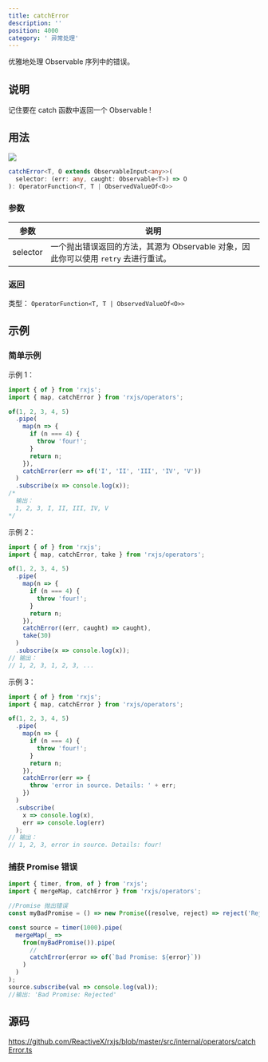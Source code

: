 ```yaml
---
title: catchError
description: ''
position: 4000
category: ' 异常处理'
---
```


<alert>

优雅地处理 Observable 序列中的错误。

</alert>

## 说明

记住要在 catch 函数中返回一个 Observable !

## 用法

![](https://rxjs.dev/assets/images/marble-diagrams/catch.png)

```ts
catchError<T, O extends ObservableInput<any>>(
  selector: (err: any, caught: Observable<T>) => O
): OperatorFunction<T, T | ObservedValueOf<O>>
```

### 参数

| 参数     | 说明                                                                                |
| -------- | ----------------------------------------------------------------------------------- |
| selector | 一个抛出错误返回的方法，其源为 Observable 对象，因此你可以使用 `retry` 去进行重试。 |

### 返回

类型： `OperatorFunction<T, T | ObservedValueOf<O>>`

<adsbygoogle></adsbygoogle>

## 示例

### 简单示例

示例 1：

```ts
import { of } from 'rxjs';
import { map, catchError } from 'rxjs/operators';

of(1, 2, 3, 4, 5)
  .pipe(
    map(n => {
      if (n === 4) {
        throw 'four!';
      }
      return n;
    }),
    catchError(err => of('I', 'II', 'III', 'IV', 'V'))
  )
  .subscribe(x => console.log(x));
/*
  输出：
  1, 2, 3, I, II, III, IV, V
*/
```

示例 2：

```ts
import { of } from 'rxjs';
import { map, catchError, take } from 'rxjs/operators';

of(1, 2, 3, 4, 5)
  .pipe(
    map(n => {
      if (n === 4) {
        throw 'four!';
      }
      return n;
    }),
    catchError((err, caught) => caught),
    take(30)
  )
  .subscribe(x => console.log(x));
// 输出：
// 1, 2, 3, 1, 2, 3, ...
```

示例 3：

```ts
import { of } from 'rxjs';
import { map, catchError } from 'rxjs/operators';

of(1, 2, 3, 4, 5)
  .pipe(
    map(n => {
      if (n === 4) {
        throw 'four!';
      }
      return n;
    }),
    catchError(err => {
      throw 'error in source. Details: ' + err;
    })
  )
  .subscribe(
    x => console.log(x),
    err => console.log(err)
  );
// 输出：
// 1, 2, 3, error in source. Details: four!
```

### 捕获 Promise 错误

```ts
import { timer, from, of } from 'rxjs';
import { mergeMap, catchError } from 'rxjs/operators';

//Promise 抛出错误
const myBadPromise = () => new Promise((resolve, reject) => reject('Rejected!'));

const source = timer(1000).pipe(
  mergeMap(_ =>
    from(myBadPromise()).pipe(
      //
      catchError(error => of(`Bad Promise: ${error}`))
    )
  )
);
source.subscribe(val => console.log(val));
//输出: 'Bad Promise: Rejected'
```

## 源码

<https://github.com/ReactiveX/rxjs/blob/master/src/internal/operators/catchError.ts>
